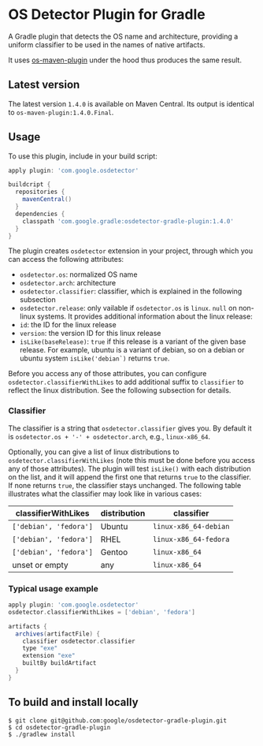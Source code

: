 # OS Detector Plugin for Gradle
A Gradle plugin that detects the OS name and architecture, providing a uniform
classifier to be used in the names of native artifacts.

It uses [os-maven-plugin](https://github.com/trustin/os-maven-plugin) under the
hood thus produces the same result.

## Latest version
The latest version ``1.4.0`` is available on Maven Central.
Its output is identical to ``os-maven-plugin:1.4.0.Final``.

## Usage
To use this plugin, include in your build script:
```groovy
apply plugin: 'com.google.osdetector'

buildcript {
  repositories {
    mavenCentral()
  }
  dependencies {
    classpath 'com.google.gradle:osdetector-gradle-plugin:1.4.0'
  }
}
```

The plugin creates ``osdetector`` extension in your project, through which you
can access the following attributes:
- ``osdetector.os``: normalized OS name
- ``osdetector.arch``: architecture
- ``osdetector.classifier``: classifier, which is explained in the following
  subsection
- ``osdetector.release``: only vailable if ``osdetector.os`` is ``linux``.
  ``null`` on non-linux systems. It provides additional information about the
  linux release:
 - ``id``: the ID for the linux release
 - ``version``: the version ID for this linux release
 - ``isLike(baseRelease)``: ``true`` if this release is a variant of the given
   base release. For example, ubuntu is a variant of debian, so on a debian or
   ubuntu system ``isLike('debian`)`` returns ``true``.

Before you access any of those attributes, you can configure
``osdetector.classifierWithLikes`` to add additional suffix to ``classifier`` to
reflect the linux distribution. See the following subsection for details.

### Classifier
The classifier is a string that ``osdetector.classifier`` gives you. By default
it is ``osdetector.os + '-' + osdetector.arch``, e.g., ``linux-x86_64``.

Optionally, you can give a list of linux distributions to
``osdetector.classifierWithLikes`` (note this must be done before you access any
of those attributes). The plugin will test ``isLike()`` with each distribution
on the list, and it will append the first one that returns ``true`` to the
classifier. If none returns ``true``, the classifier stays unchanged. The
following table illustrates what the classifier may look like in various cases:

classifierWithLikes      | distribution | classifier
------------------------ | ------------ | -----------------------
``['debian', 'fedora']`` | Ubuntu       | ``linux-x86_64-debian``
``['debian', 'fedora']`` | RHEL         | ``linux-x86_64-fedora``
``['debian', 'fedora']`` | Gentoo       | ``linux-x86_64``
unset or empty           | any          | ``linux-x86_64``

### Typical usage example

```groovy
apply plugin: 'com.google.osdetector'
osdetector.classifierWithLikes = ['debian', 'fedora']

artifacts {
  archives(artifactFile) {
    classifier osdetector.classifier
    type "exe"
    extension "exe"
    builtBy buildArtifact
  }
}
```

## To build and install locally
```
$ git clone git@github.com:google/osdetector-gradle-plugin.git
$ cd osdetector-gradle-plugin
$ ./gradlew install
```
